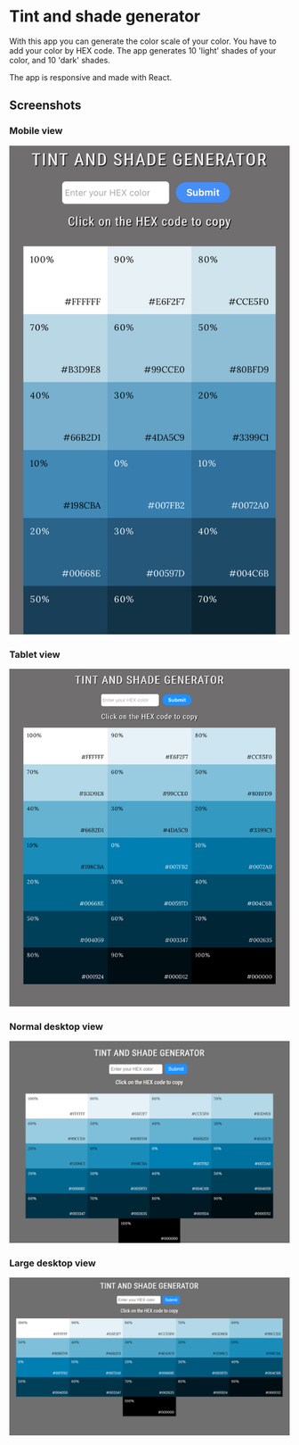 <h1>Tint and shade generator</h1>

<p>With this app you can generate the color scale of your color. You have to add your color by HEX code. The app generates 10 'light' shades of your color, and 10 'dark' shades.</p>
<p>The app is responsive and made with React.</p>

<h2>Screenshots</h2>

<h3>Mobile view</h3>
<img src='src\Components\Screenshots\mobile.jpeg' alt='Mobile view screenshot'>

<h3>Tablet view</h3>
<img src='src\Components\Screenshots\tablet.jpeg' alt='Tablet view screenshot'>

<h3>Normal desktop view</h3>
<img src='src\Components\Screenshots\desktop_n.png' alt='Normal desktop view screenshot'>

<h3>Large desktop view</h3>
<img src='src\Components\Screenshots\desktop_l.png' alt='Large desktop view screenshot'>
